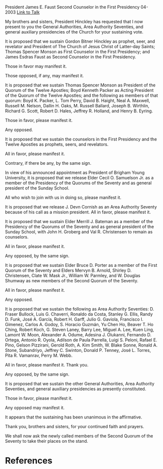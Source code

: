 President James E. Faust
Second Counselor in the First Presidency
04-2003
[Link to Talk](https://www.churchofjesuschrist.org/study/general-conference/2003/04/the-sustaining-of-church-officers?lang=eng)

My brothers and sisters, President Hinckley has requested that I now present to you the General Authorities, Area Authority Seventies, and general auxiliary presidencies of the Church for your sustaining vote.

It is proposed that we sustain Gordon Bitner Hinckley as prophet, seer, and revelator and President of The Church of Jesus Christ of Latter-day Saints; Thomas Spencer Monson as First Counselor in the First Presidency; and James Esdras Faust as Second Counselor in the First Presidency.

Those in favor may manifest it.

Those opposed, if any, may manifest it.

It is proposed that we sustain Thomas Spencer Monson as President of the Quorum of the Twelve Apostles; Boyd Kenneth Packer as Acting President of the Quorum of the Twelve Apostles; and the following as members of that quorum: Boyd K. Packer, L. Tom Perry, David B. Haight, Neal A. Maxwell, Russell M. Nelson, Dallin H. Oaks, M. Russell Ballard, Joseph B. Wirthlin, Richard G. Scott, Robert D. Hales, Jeffrey R. Holland, and Henry B. Eyring.

Those in favor, please manifest it.

Any opposed.

It is proposed that we sustain the counselors in the First Presidency and the Twelve Apostles as prophets, seers, and revelators.

All in favor, please manifest it.

Contrary, if there be any, by the same sign.

In view of his announced appointment as President of Brigham Young University, it is proposed that we release Elder Cecil O. Samuelson Jr. as a member of the Presidency of the Quorums of the Seventy and as general president of the Sunday School.

All who wish to join with us in doing so, please manifest it.

It is proposed that we release J. Devn Cornish as an Area Authority Seventy because of his call as a mission president. All in favor, please manifest it.

It is proposed that we sustain Elder Merrill J. Bateman as a member of the Presidency of the Quorums of the Seventy and as general president of the Sunday School, with John H. Groberg and Val R. Christensen to remain as counselors.

All in favor, please manifest it.

Any opposed, by the same sign.

It is proposed that we sustain Elder Bruce D. Porter as a member of the First Quorum of the Seventy and Elders Mervyn B. Arnold, Shirley D. Christensen, Clate W. Mask Jr., William W. Parmley, and W. Douglas Shumway as new members of the Second Quorum of the Seventy.

All in favor, please manifest it.

Any opposed.

It is proposed that we sustain the following as Area Authority Seventies: D. Fraser Bullock, Luis G. Chaverri, Ronaldo da Costa, Stanley G. Ellis, Randy D. Funk, José A. García, Robert H. Garff, Julio G. Gaviola, Francisco I. Gímenez, Carlos A. Godoy, S. Horacio Guzmán, Yu Chen Ho, Beaver T. Ho Ching, Robert Koch, G. Steven Laney, Barry Lee, Miguel A. Lee, Kuen Ling, Lamont W. Moon, Alexander A. Odume, Adesina J. Olukanni, Fernando D. Ortega, Antonio R. Oyola, Adilson de Paula Parrella, Luigi S. Peloni, Rafael E. Pino, Gelson Pizzirani, Gerold Roth, A. Kim Smith, W. Blake Sonne, Ronald A. Stone, Subandriyo, Jeffrey C. Swinton, Donald P. Tenney, José L. Torres, Pita R. Vamanrav, Perry M. Webb.

All in favor, please manifest it. Thank you.

Any opposed, by the same sign.

It is proposed that we sustain the other General Authorities, Area Authority Seventies, and general auxiliary presidencies as presently constituted.

Those in favor, please manifest it.

Any opposed may manifest it.

It appears that the sustaining has been unanimous in the affirmative.

Thank you, brothers and sisters, for your continued faith and prayers.

We shall now ask the newly called members of the Second Quorum of the Seventy to take their places on the stand.

# References
